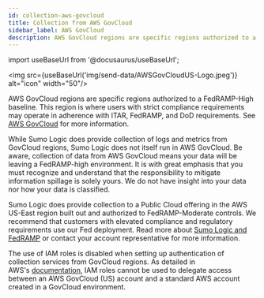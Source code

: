 ```yaml
---
id: collection-aws-govcloud
title: Collection from AWS GovCloud
sidebar_label: AWS GovCloud
description: AWS GovCloud regions are specific regions authorized to a FedRAMP-High baseline.
---
```


import useBaseUrl from '@docusaurus/useBaseUrl';

<img src={useBaseUrl('img/send-data/AWSGovCloudUS-Logo.jpeg')} alt="icon" width="50"/>

AWS GovCloud regions are specific regions authorized to a FedRAMP-High baseline. This region is where users with strict compliance requirements may operate in adherence with ITAR, FedRAMP, and DoD requirements. See [AWS GovCloud](https://aws.amazon.com/govcloud-us/?whats-new-ess.sort-by=item.additionalFields.postDateTime&whats-new-ess.sort-order=desc) for more information.

While Sumo Logic does provide collection of logs and metrics from GovCloud regions, Sumo Logic does not itself run in AWS GovCloud. Be aware, collection of data from AWS GovCloud means your data will be leaving a FedRAMP-high environment. It is with great emphasis that you must recognize and understand that the responsibility to mitigate information spillage is solely yours. We do not have insight into your data nor how your data is classified.

Sumo Logic does provide collection to a Public Cloud offering in the AWS US-East region built out and authorized to FedRAMP-Moderate controls. We recommend that customers with elevated compliance and regulatory requirements use our Fed deployment. Read more about [Sumo Logic and FedRAMP](https://www.sumologic.com/blog/fedramp-moderate-authorization) or contact your account representative for more information.

The use of IAM roles is disabled when setting up authentication of collection services from GovCloud regions. As detailed in AWS's [documentation](https://docs.aws.amazon.com/govcloud-us/latest/UserGuide/govcloud-iam.html), IAM roles cannot be used to delegate access between an AWS GovCloud (US) account and a standard AWS account created in a GovCloud environment.
